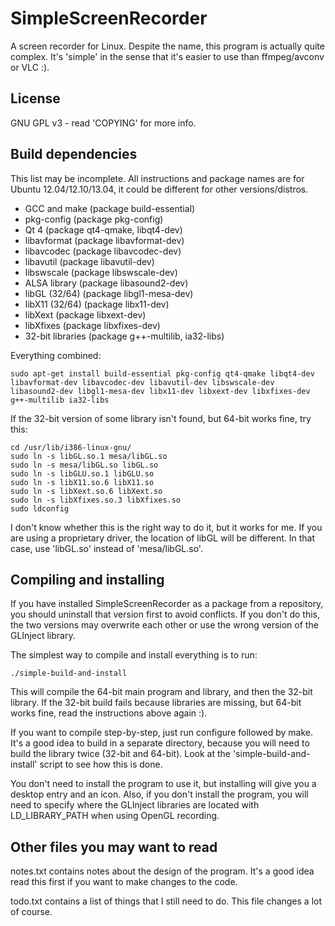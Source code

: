 SimpleScreenRecorder
====================

A screen recorder for Linux. Despite the name, this program is actually quite complex. It's 'simple' in the sense that it's easier to use than ffmpeg/avconv or VLC :).

License
-------

GNU GPL v3 - read 'COPYING' for more info.

Build dependencies
------------------

This list may be incomplete. All instructions and package names are for Ubuntu 12.04/12.10/13.04, it could be different for other versions/distros.
- GCC and make (package build-essential)
- pkg-config (package pkg-config)
- Qt 4 (package qt4-qmake, libqt4-dev)
- libavformat (package libavformat-dev)
- libavcodec (package libavcodec-dev)
- libavutil (package libavutil-dev)
- libswscale (package libswscale-dev)
- ALSA library  (package libasound2-dev)
- libGL (32/64) (package libgl1-mesa-dev)
- libX11 (32/64) (package libx11-dev)
- libXext (package libxext-dev)
- libXfixes (package libxfixes-dev)
- 32-bit libraries (package g++-multilib, ia32-libs)

Everything combined:

    sudo apt-get install build-essential pkg-config qt4-qmake libqt4-dev libavformat-dev libavcodec-dev libavutil-dev libswscale-dev libasound2-dev libgl1-mesa-dev libx11-dev libxext-dev libxfixes-dev g++-multilib ia32-libs

If the 32-bit version of some library isn't found, but 64-bit works fine, try this:

    cd /usr/lib/i386-linux-gnu/
    sudo ln -s libGL.so.1 mesa/libGL.so
    sudo ln -s mesa/libGL.so libGL.so
    sudo ln -s libGLU.so.1 libGLU.so
    sudo ln -s libX11.so.6 libX11.so
    sudo ln -s libXext.so.6 libXext.so
    sudo ln -s libXfixes.so.3 libXfixes.so
    sudo ldconfig

I don't know whether this is the right way to do it, but it works for me. If you are using a proprietary driver, the location of libGL will be different. In that case, use 'libGL.so' instead of 'mesa/libGL.so'.

Compiling and installing
------------------------

If you have installed SimpleScreenRecorder as a package from a repository, you should uninstall that version first to avoid conflicts. If you don't do this, the two versions may overwrite each other or use the wrong version of the GLInject library.

The simplest way to compile and install everything is to run:

    ./simple-build-and-install

This will compile the 64-bit main program and library, and then the 32-bit library. If the 32-bit build fails because libraries are missing, but 64-bit works fine, read the instructions above again :).

If you want to compile step-by-step, just run configure followed by make. It's a good idea to build in a separate directory, because you will need to build the library twice (32-bit and 64-bit). Look at the 'simple-build-and-install' script to see how this is done.

You don't need to install the program to use it, but installing will give you a desktop entry and an icon. Also, if you don't install the program, you will need to specify where the GLInject libraries are located with LD_LIBRARY_PATH when using OpenGL recording.

Other files you may want to read
--------------------------------

notes.txt contains notes about the design of the program. It's a good idea read this first if you want to make changes to the code.

todo.txt contains a list of things that I still need to do. This file changes a lot of course.
